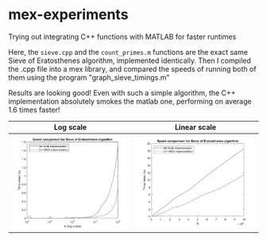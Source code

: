 # mex-experiments
Trying out integrating C++ functions with MATLAB for faster runtimes

Here, the `sieve.cpp` and the `count_primes.m` functions are the exact same Sieve of Eratosthenes algorithm, implemented identically. Then I compiled the .cpp file into a mex library, and compared the speeds of running both of them using the program "graph_sieve_timings.m"

Results are looking good! Even with such a simple algorithm, the C++ implementation absolutely smokes the matlab one, performing on average 1.6 times faster!

| Log scale | Linear scale |
|:---:|:---:|
|![Log scale](speed_log.jpg) | ![linear scale](speed.jpg)|
